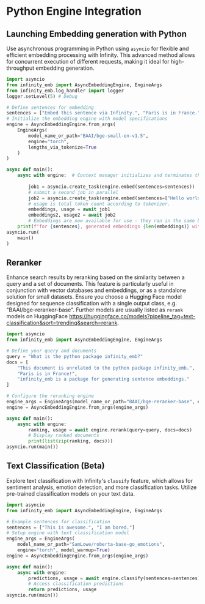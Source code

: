 # Python Engine Integration

## Launching Embedding generation with Python

Use asynchronous programming in Python using `asyncio` for flexible and efficient embedding processing with Infinity. This advanced method allows for concurrent execution of different requests, making it ideal for high-throughput embedding generation.

```python
import asyncio
from infinity_emb import AsyncEmbeddingEngine, EngineArgs
from infinity_emb.log_handler import logger
logger.setLevel(5) # Debug

# Define sentences for embedding
sentences = ["Embed this sentence via Infinity.", "Paris is in France."]
# Initialize the embedding engine with model specifications
engine = AsyncEmbeddingEngine.from_args(
    EngineArgs(
        model_name_or_path="BAAI/bge-small-en-v1.5",
        engine="torch", 
        lengths_via_tokenize=True
    )
)

async def main(): 
    async with engine:  # Context manager initializes and terminates the engine
        
        job1 = asyncio.create_task(engine.embed(sentences=sentences))
        # submit a second job in parallel
        job2 = asyncio.create_task(engine.embed(sentences=["Hello world"]))
        # usage is total token count according to tokenizer.
        embeddings, usage = await job1
        embeddings2, usage2 = await job2
        # Embeddings are now available for use - they ran in the same batch.
    print(f"for {sentences}, generated embeddings {len(embeddings)} with tot_tokens={usage}")
asyncio.run(
    main()
)
```

## Reranker

Enhance search results by reranking based on the similarity between a query and a set of documents. This feature is particularly useful in conjunction with vector databases and embeddings, or as a standalone solution for small datasets. Ensure you choose a Hugging Face model designed for sequence classification with a single output class, e.g. "BAAI/bge-reranker-base". Further models are usually listed as `rerank` models on HuggingFace https://huggingface.co/models?pipeline_tag=text-classification&sort=trending&search=rerank. 

```python
import asyncio
from infinity_emb import AsyncEmbeddingEngine, EngineArgs

# Define your query and documents
query = "What is the python package infinity_emb?"
docs = [
    "This document is unrelated to the python package infinity_emb.", 
    "Paris is in France!",
    "infinity_emb is a package for generating sentence embeddings."
]

# Configure the reranking engine
engine_args = EngineArgs(model_name_or_path="BAAI/bge-reranker-base", engine="torch")
engine = AsyncEmbeddingEngine.from_args(engine_args)

async def main(): 
    async with engine:
        ranking, usage = await engine.rerank(query=query, docs=docs)
        # Display ranked documents
        print(list(zip(ranking, docs)))
asyncio.run(main())
```

## Text Classification (Beta)

Explore text classification with Infinity's `classify` feature, which allows for sentiment analysis, emotion detection, and more classification tasks. Utilize pre-trained classification models on your text data.

```python
import asyncio
from infinity_emb import AsyncEmbeddingEngine, EngineArgs

# Example sentences for classification
sentences = ["This is awesome.", "I am bored."]
# Setup engine with text classification model
engine_args = EngineArgs(
    model_name_or_path="SamLowe/roberta-base-go_emotions", 
    engine="torch", model_warmup=True)
engine = AsyncEmbeddingEngine.from_args(engine_args)

async def main(): 
    async with engine:
        predictions, usage = await engine.classify(sentences=sentences)
        # Access classification predictions
        return predictions, usage
asyncio.run(main())
```

